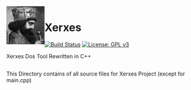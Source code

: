 <img align="left" width="100" height="100" src="../XerxesTheGreat.jpg">

# Xerxes

[![Build Status](https://travis-ci.org/sepehrdaddev/Xerxes.svg?branch=master)](https://travis-ci.org/sepehrdaddev/Xerxes)
[![License: GPL v3](https://img.shields.io/badge/License-GPL%20v3-blue.svg)](https://www.gnu.org/licenses/gpl-3.0)

Xerxes Dos Tool Rewritten in C++
##
This Directory contains of all source files for Xerxes Project (except for main.cpp)